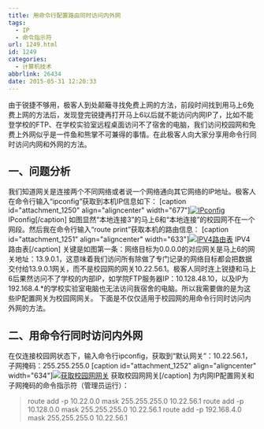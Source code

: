 ```yaml
---
title: 用命令行配置路由同时访问内外网
tags:
  - IP
  - 命令指示符
url: 1249.html
id: 1249
categories:
  - 计算机技术
abbrlink: 26434
date: 2015-05-31 12:20:33
---
```


由于锐捷不够用，极客人到处颠簸寻找免费上网的方法，前段时间找到用马上6免费上网的方法后，发现登完锐捷再打开马上6以后就不能访问内网IP了，比如不能登学校的FTP、在学校实验室远程桌面访问不了宿舍的电脑，我们访问校园网和免费上外网似乎是一件鱼和熊掌不可兼得的事情。在此极客人向大家分享用命令行同时访问内网和外网的方法。

一、问题分析
------

我们知道网关是连接两个不同网络或者说一个网络通向其它网络的IP地址。极客人在命令行输入“ipconfig”获取到本机IP信息如下： \[caption id="attachment_1250" align="aligncenter" width="677"\][![IPconfig](http://wangbaiyuan.cn/wp-content/uploads/2015/05/IPconfig.jpg)](http://wangbaiyuan.cn/wp-content/uploads/2015/05/IPconfig.jpg) IPconfig\[/caption\] 如图显然“本地连接3”的马上6和“本地连接”的校园网不在一个网段。然后我在命令行输入“route print”获取本机的路由信息： \[caption id="attachment_1251" align="aligncenter" width="633"\][![IPV4路由表](http://wangbaiyuan.cn/wp-content/uploads/2015/05/wangbaiyuan.cn_2015-05-31_12-13-38.jpg)](http://wangbaiyuan.cn/wp-content/uploads/2015/05/wangbaiyuan.cn_2015-05-31_12-13-38.jpg) IPV4路由表\[/caption\] 关键是如图第一条：网络目标为0.0.0.0的对应网关是马上6的网关地址：13.9.0.1，这意味着我们访问所有除做了专门记录的网络目标都会把数据交付给13.9.0.1网关，而不是校园网的网关10.22.56.1。极客人同时连上锐捷和马上6后果然访问不了学校的内部IP，如学院FTP服务器IP：10.128.48.10，以及IP为192.168.4.*的学校实验室电脑也无法访问我宿舍的电脑。所以我需要做的是为这些IP配置网关为校园网网关。 下面是不仅仅适用于校园网的用命令行同时访问内外网的方法。

二、用命令行同时访问内外网
-------------

在仅连接校园网状态下，输入命令行ipconfig，获取到“默认网关”：10.22.56.1，子网掩码：255.255.255.0 \[caption id="attachment_1252" align="aligncenter" width="634"\][![获取校园网网关](http://wangbaiyuan.cn/wp-content/uploads/2015/05/wangbaiyuan.cn_2015-05-31_12-13-42.jpg)](http://wangbaiyuan.cn/wp-content/uploads/2015/05/wangbaiyuan.cn_2015-05-31_12-13-42.jpg) 获取校园网网关\[/caption\] 为内网IP配置网关和子网掩码的命令指示符（管理员运行）：

> route add -p 10.22.0.0 mask 255.255.255.0 10.22.56.1 route add -p 10.128.0.0 mask 255.255.255.0 10.22.56.1 route add -p 192.168.4.0 mask 255.255.255.0 10.22.56.1